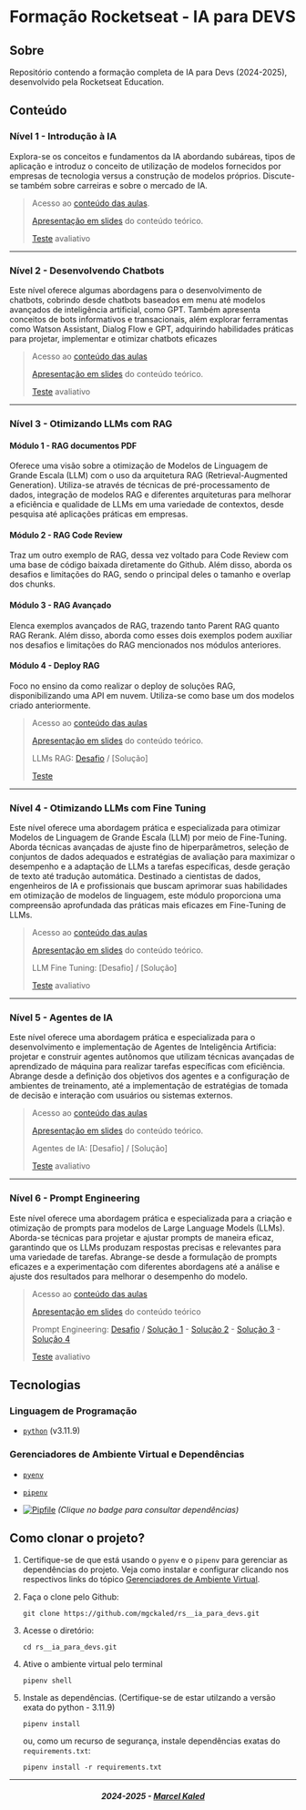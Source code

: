 <!-- markdownlint-disable MD033 -->
<!-- markdownlint-disable MD014 -->

# Formação Rocketseat - IA para DEVS

## Sobre

Repositório contendo a formação completa de IA para Devs (2024-2025), desenvolvido pela Rocketseat Education.

## Conteúdo

### Nível 1 - Introdução à IA

Explora-se os conceitos e fundamentos da IA abordando subáreas, tipos de aplicação e introduz o conceito de utilização de modelos fornecidos por empresas de tecnologia versus a construção de modelos próprios. Discute-se também sobre carreiras e sobre o mercado de IA.

> Acesso ao [conteúdo das aulas](.github/docs/content/n1.md).
>
> [Apresentação em slides](.github/docs/pdf/n1.pdf) do conteúdo teórico.
>
> [Teste](.github/docs/content/n1.md#questionário-avaliativo) avaliativo

---

### Nível 2 - Desenvolvendo Chatbots

Este nível oferece algumas abordagens para o desenvolvimento de chatbots, cobrindo desde chatbots baseados em menu até modelos avançados de inteligência artificial, como GPT. Também apresenta conceitos de bots informativos e transacionais, além explorar ferramentas como Watson Assistant, Dialog Flow e GPT, adquirindo habilidades práticas para projetar, implementar e otimizar chatbots eficazes

> Acesso ao [conteúdo das aulas](.github/docs/content/n2.md)
>
> [Apresentação em slides](.github/docs/pdf/n2.pdf) do conteúdo teórico.
>
> [Teste](.github/docs/content/n2#questionário-avaliativo.md) avaliativo

---

### Nível 3 - Otimizando LLMs com RAG

#### Módulo 1 - RAG documentos PDF

Oferece uma visão sobre a otimização de Modelos de Linguagem de Grande Escala (LLM) com o uso da arquitetura RAG (Retrieval-Augmented Generation). Utiliza-se através de técnicas de pré-processamento de dados, integração de modelos RAG e diferentes arquiteturas para melhorar a eficiência e qualidade de LLMs em uma variedade de contextos, desde pesquisa até aplicações práticas em empresas.

#### Módulo 2 - RAG Code Review

Traz um outro exemplo de RAG, dessa vez voltado para Code Review com uma base de código baixada diretamente do Github. Além disso, aborda os desafios e limitações do RAG, sendo o principal deles o tamanho e overlap dos chunks.

#### Módulo 3 - RAG Avançado

Elenca exemplos avançados de RAG, trazendo tanto Parent RAG quanto RAG Rerank. Além disso, aborda como esses dois exemplos podem auxiliar nos desafios e limitações do RAG mencionados nos módulos anteriores.

#### Módulo 4 - Deploy RAG

Foco no ensino da como realizar o deploy de soluções RAG, disponibilizando uma API em nuvem. Utiliza-se como base um dos modelos criado anteriormente.

> Acesso ao [conteúdo das aulas](.github/docs/content/n3.md)
>
> [Apresentação em slides](.github/docs/pdf/n3.pdf) do conteúdo teórico.
>
> LLMs RAG: [Desafio](.github/docs/content/challenges/cn3.md) / [Solução]
>
> [Teste](.github/docs/content/n3.md#questionário-avaliativo)

---

### Nível 4 - Otimizando LLMs com Fine Tuning

Este nível oferece uma abordagem prática e especializada para otimizar Modelos de Linguagem de Grande Escala (LLM) por meio de Fine-Tuning. Aborda técnicas avançadas de ajuste fino de hiperparâmetros, seleção de conjuntos de dados adequados e estratégias de avaliação para maximizar o desempenho e a adaptação de LLMs a tarefas específicas, desde geração de texto até tradução automática. Destinado a cientistas de dados, engenheiros de IA e profissionais que buscam aprimorar suas habilidades em otimização de modelos de linguagem, este módulo proporciona uma compreensão aprofundada das práticas mais eficazes em Fine-Tuning de LLMs.

> Acesso ao [conteúdo das aulas](.github/docs/content/n4.md)
>
> [Apresentação em slides](.github/docs/pdf/n4.pdf) do conteúdo teórico.
>
> LLM Fine Tuning: [Desafio] / [Solução]
>
> [Teste](.github/docs/content/n4.md#questionário-avaliativo) avaliativo

---

### Nível 5 - Agentes de IA

Este nível oferece uma abordagem prática e especializada para o desenvolvimento e implementação de Agentes de Inteligência Artificia: projetar e construir agentes autônomos que utilizam técnicas avançadas de aprendizado de máquina para realizar tarefas específicas com eficiência. Abrange desde a definição dos objetivos dos agentes e a configuração de ambientes de treinamento, até a implementação de estratégias de tomada de decisão e interação com usuários ou sistemas externos.

> Acesso ao [conteúdo das aulas](.github/docs/content/n5.md)
>
> [Apresentação em slides](.github/docs/pdf/n5.pdf) do conteúdo teórico.
>
> Agentes de IA: [Desafio] / [Solução]
>
> [Teste](.github/docs/content/n5.md#questionário-avaliativo) avaliativo

---

### Nível 6 - Prompt Engineering

Este nível oferece uma abordagem prática e especializada para a criação e otimização de prompts para modelos de Large Language Models (LLMs). Aborda-se técnicas para projetar e ajustar prompts de maneira eficaz, garantindo que os LLMs produzam respostas precisas e relevantes para uma variedade de tarefas. Abrange-se desde a formulação de prompts eficazes e a experimentação com diferentes abordagens até a análise e ajuste dos resultados para melhorar o desempenho do modelo.

> Acesso ao [conteúdo das aulas](.github/docs/content/n6.md)
>
> [Apresentação em slides](.github/docs/pdf/n6.pdf) do conteúdo teórico
>
> Prompt Engineering: [Desafio](./.github/docs/content/tasks/cn6.md) / [Solução 1](./n6/task/t123.md#desafio-1) - [Solução 2](./n6/task/t123.md#desafio-2) - [Solução 3](./n6/task/t123.md#desafio-3) - [Solução 4](./n6/task/t4.md)
>
> [Teste](.github/docs/content/n6.md#questionário-avaliativo) avaliativo

## Tecnologias

### Linguagem de Programação

- [`python`](https://www.python.org/) (v3.11.9)

### Gerenciadores de Ambiente Virtual e Dependências

- [`pyenv`](https://github.com/pyenv/pyenv)
- [`pipenv`](https://pipenv.pypa.io/en/latest/)
  
- [![Pipfile](https://img.shields.io/badge/Consultar-Pipfile-blue?style=flat-square)](./Pipfile)  *(Clique no badge para consultar dependências)*

## Como clonar o projeto?

1. Certifique-se de que está usando o `pyenv` e o `pipenv` para gerenciar as dependências do projeto. Veja como instalar e configurar clicando nos respectivos links do tópico [Gerenciadores de Ambiente Virtual](#gerenciadores-de-ambiente-virtual-e-dependências).

2. Faça o clone pelo Github:

    ```shell
    git clone https://github.com/mgckaled/rs__ia_para_devs.git
    ```

3. Acesse o diretório:

    ```shell
    cd rs__ia_para_devs.git
    ```

4. Ative o ambiente virtual pelo terminal

    ```shell
    pipenv shell
    ```

5. Instale as dependências. (Certifique-se de estar utilzando a versão exata do python - 3.11.9)

    ```shell
    pipenv install
    ```

    ou, como um recurso de segurança, instale dependências exatas do `requirements.txt`:

    ```shell
    pipenv install -r requirements.txt
    ```

---

<h5 align="center">
  2024-2025 - <a href="https://github.com/mgckaled/">Marcel Kaled</a>
</h5>
